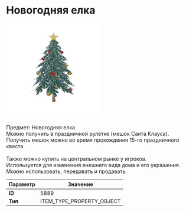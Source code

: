 # Новогодняя елка

![Item Image](../img/5889.webp?raw=true)

Предмет: Новогодняя елка <br>Можно получить в праздничной рулетке (мешок Санта Клауса).<br>Получить мешок можно во время прохождения 15-го праздничного квеста.<br><br>Также можно купить на центральном рынке у игроков.<br>Используется для изменения внешнего вида дома и его украшения.<br>Можно использовать, передавать и продавать.


| Параметр | Значение |
|----------|----------|
| **ID** | 5889 |
| **Тип** | ITEM_TYPE_PROPERTY_OBJECT |

